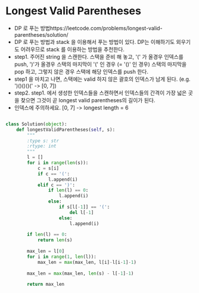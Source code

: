 # Longest Valid Parentheses

* DP 로 푸는 방법https://leetcode.com/problems/longest-valid-parentheses/solution/
* DP 로 푸는 방법과 stack 을 이용해서 푸는 방법이 있다. DP는 이해하기도 외우기도 어려우므로 stack 를 이용하는 방법을 추천한다. 
* step1. 주어진 string 을 스캔한다. 스택을 준비 해 놓고, '(' 가 올경우 인덱스를 push, ')'가 올경우 스택의 마지막이 '(' 인 경우 (= '()' 인 경우) 스택의 마지막을 pop 하고, 그렇지 않은 경우 스택에 해당 인덱스를 push 한다.
* step1 을 마치고 나면, 스택에는 valid 하지 않은 괄호의 인덱스가 남게 된다. (e.g. ')()()()(' -> [0, 7])
* step2. step1. 에서 생성한 인덱스들을 스캔하면서 인덱스들의 간격이 가장 넓은 곳을 찾으면 그것이 곧 longest valid parentheses의 길이가 된다. 
* 인덱스에 주의하세요. [0, 7] -> longest length = 6

```py

class Solution(object):
    def longestValidParentheses(self, s):
        """
        :type s: str
        :rtype: int
        """
        l = []
        for i in range(len(s)):
            c = s[i]
            if c == '(':
                l.append(i)
            elif c == ')':
                if len(l) == 0:
                    l.append(i)
                else:
                    if s[l[-1]] == '(':
                        del l[-1]
                    else:
                        l.append(i)
        
        if len(l) == 0:
            return len(s)
        
        max_len = l[0]
        for i in range(1, len(l)):
            max_len = max(max_len, l[i]-l[i-1]-1)
        
        max_len = max(max_len, len(s) - l[-1]-1)
        
        return max_len


```

